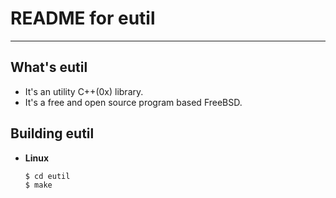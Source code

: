 # **README for eutil**
***



## **What's eutil**
  * It's an utility C++(0x) library.
  * It's a free and open source program based FreeBSD.


## **Building eutil**
  * **Linux**

        $ cd eutil
        $ make
